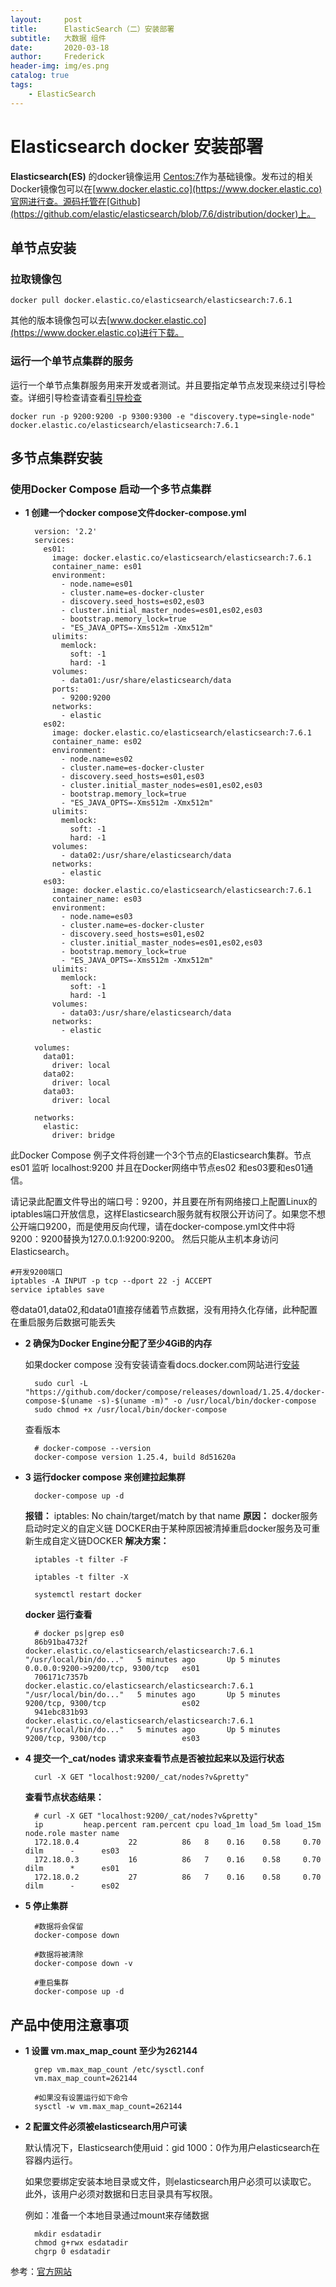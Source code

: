 ```yaml
---
layout:     post
title:      ElasticSearch（二）安装部署
subtitle:   大数据 组件
date:       2020-03-18
author:     Frederick
header-img: img/es.png
catalog: true
tags:
    - ElasticSearch
---
```


# Elasticsearch  docker 安装部署

**Elasticsearch(ES)** 的docker镜像运用 [Centos:7](https://hub.docker.com/_/centos/)作为基础镜像。发布过的相关Docker镜像包可以在[www.docker.elastic.co](https://www.docker.elastic.co)官网进行查。源码托管在[Github](https://github.com/elastic/elasticsearch/blob/7.6/distribution/docker)上。

## 单节点安装

### 拉取镜像包
    docker pull docker.elastic.co/elasticsearch/elasticsearch:7.6.1

其他的版本镜像包可以去[www.docker.elastic.co](https://www.docker.elastic.co)进行下载。

### 运行一个单节点集群的服务

运行一个单节点集群服务用来开发或者测试。并且要指定单节点发现来绕过引导检查。详细引导检查请查看[引导检查](https://www.elastic.co/guide/en/elasticsearch/reference/current/bootstrap-checks.html)

    docker run -p 9200:9200 -p 9300:9300 -e "discovery.type=single-node" docker.elastic.co/elasticsearch/elasticsearch:7.6.1


## 多节点集群安装

### 使用Docker Compose 启动一个多节点集群 

- **1 创建一个docker compose文件docker-compose.yml**

        version: '2.2'
        services:
          es01:
            image: docker.elastic.co/elasticsearch/elasticsearch:7.6.1
            container_name: es01
            environment:
              - node.name=es01
              - cluster.name=es-docker-cluster
              - discovery.seed_hosts=es02,es03
              - cluster.initial_master_nodes=es01,es02,es03
              - bootstrap.memory_lock=true
              - "ES_JAVA_OPTS=-Xms512m -Xmx512m"
            ulimits:
              memlock:
                soft: -1
                hard: -1
            volumes:
              - data01:/usr/share/elasticsearch/data
            ports:
              - 9200:9200
            networks:
              - elastic
          es02:
            image: docker.elastic.co/elasticsearch/elasticsearch:7.6.1
            container_name: es02
            environment:
              - node.name=es02
              - cluster.name=es-docker-cluster
              - discovery.seed_hosts=es01,es03
              - cluster.initial_master_nodes=es01,es02,es03
              - bootstrap.memory_lock=true
              - "ES_JAVA_OPTS=-Xms512m -Xmx512m"
            ulimits:
              memlock:
                soft: -1
                hard: -1
            volumes:
              - data02:/usr/share/elasticsearch/data
            networks:
              - elastic
          es03:
            image: docker.elastic.co/elasticsearch/elasticsearch:7.6.1
            container_name: es03
            environment:
              - node.name=es03
              - cluster.name=es-docker-cluster
              - discovery.seed_hosts=es01,es02
              - cluster.initial_master_nodes=es01,es02,es03
              - bootstrap.memory_lock=true
              - "ES_JAVA_OPTS=-Xms512m -Xmx512m"
            ulimits:
              memlock:
                soft: -1
                hard: -1
            volumes:
              - data03:/usr/share/elasticsearch/data
            networks:
              - elastic

        volumes:
          data01:
            driver: local
          data02:
            driver: local
          data03:
            driver: local

        networks:
          elastic:
            driver: bridge

此Docker Compose 例子文件将创建一个3个节点的Elasticsearch集群。节点es01 监听 localhost:9200 并且在Docker网络中节点es02 和es03要和es01通信。

请记录此配置文件导出的端口号：9200，并且要在所有网络接口上配置Linux的iptables端口开放信息，这样Elasticsearch服务就有权限公开访问了。如果您不想公开端口9200，而是使用反向代理，请在docker-compose.yml文件中将9200：9200替换为127.0.0.1:9200:9200。 然后只能从主机本身访问Elasticsearch。

    #开发9200端口
    iptables -A INPUT -p tcp --dport 22 -j ACCEPT
    service iptables save

卷data01,data02,和data01直接存储着节点数据，没有用持久化存储，此种配置在重启服务后数据可能丢失

- **2 确保为Docker Engine分配了至少4GiB的内存**

    如果docker compose 没有安装请查看docs.docker.com网站进行[安装](https://docs.docker.com/compose/install)

        sudo curl -L "https://github.com/docker/compose/releases/download/1.25.4/docker-compose-$(uname -s)-$(uname -m)" -o /usr/local/bin/docker-compose
        sudo chmod +x /usr/local/bin/docker-compose 
    查看版本

        # docker-compose --version
        docker-compose version 1.25.4, build 8d51620a


- **3 运行docker compose 来创建拉起集群**

        docker-compose up -d
    
    **报错：** 
    iptables: No chain/target/match by that name
    **原因：**
    docker服务启动时定义的自定义链
    DOCKER由于某种原因被清掉重启docker服务及可重新生成自定义链DOCKER
    **解决方案：**

        iptables -t filter -F

        iptables -t filter -X

        systemctl restart docker

    **docker 运行查看**

        # docker ps|grep es0
        86b91ba4732f        docker.elastic.co/elasticsearch/elasticsearch:7.6.1   "/usr/local/bin/do..."   5 minutes ago       Up 5 minutes        0.0.0.0:9200->9200/tcp, 9300/tcp   es01
        706171c7357b        docker.elastic.co/elasticsearch/elasticsearch:7.6.1   "/usr/local/bin/do..."   5 minutes ago       Up 5 minutes        9200/tcp, 9300/tcp                 es02
        941ebc831b93        docker.elastic.co/elasticsearch/elasticsearch:7.6.1   "/usr/local/bin/do..."   5 minutes ago       Up 5 minutes        9200/tcp, 9300/tcp                 es03
        
- **4 提交一个_cat/nodes 请求来查看节点是否被拉起来以及运行状态**

        curl -X GET "localhost:9200/_cat/nodes?v&pretty"

    **查看节点状态结果：**

        # curl -X GET "localhost:9200/_cat/nodes?v&pretty"
        ip         heap.percent ram.percent cpu load_1m load_5m load_15m node.role master name
        172.18.0.4           22          86   8    0.16    0.58     0.70 dilm      -      es03
        172.18.0.3           16          86   7    0.16    0.58     0.70 dilm      *      es01
        172.18.0.2           27          86   7    0.16    0.58     0.70 dilm      -      es02

- **5 停止集群**

        #数据将会保留
        docker-compose down

        #数据将被清除
        docker-compose down -v

        #重启集群
        docker-compose up -d
        
## 产品中使用注意事项

- **1 设置 vm.max_map_count 至少为262144**

        grep vm.max_map_count /etc/sysctl.conf
        vm.max_map_count=262144

        #如果没有设置运行如下命令
        sysctl -w vm.max_map_count=262144

- **2 配置文件必须被elasticsearch用户可读**

    默认情况下，Elasticsearch使用uid：gid 1000：0作为用户elasticsearch在容器内运行。

    如果您要绑定安装本地目录或文件，则elasticsearch用户必须可以读取它。 此外，该用户必须对数据和日志目录具有写权限。

    例如：准备一个本地目录通过mount来存储数据

        mkdir esdatadir
        chmod g+rwx esdatadir
        chgrp 0 esdatadir
参考：[官方网站](https://www.elastic.co/guide/en/elasticsearch/reference/current/docker.html#_pulling_the_image)
